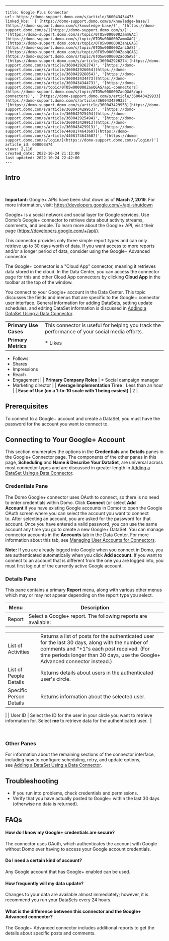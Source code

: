 ---
    title: Google Plus Connector
    url: https://domo-support.domo.com/s/article/360043434473
    linked_kbs:  ['[https://domo-support.domo.com/s/knowledge-base/](https://domo-support.domo.com/s/knowledge-base/)', '[https://domo-support.domo.com/s/](https://domo-support.domo.com/s/)', '[https://domo-support.domo.com/s/topic/0TO5w000000ZammGAC](https://domo-support.domo.com/s/topic/0TO5w000000ZammGAC)', '[https://domo-support.domo.com/s/topic/0TO5w000000ZanLGAS](https://domo-support.domo.com/s/topic/0TO5w000000ZanLGAS)', '[https://domo-support.domo.com/s/topic/0TO5w000000ZaoQGAS](https://domo-support.domo.com/s/topic/0TO5w000000ZaoQGAS)', '[https://domo-support.domo.com/s/article/360042926274](https://domo-support.domo.com/s/article/360042926274)', '[https://domo-support.domo.com/s/article/360042926054](https://domo-support.domo.com/s/article/360042926054)', '[https://domo-support.domo.com/s/article/360043434473](https://domo-support.domo.com/s/article/360043434473)', '[https://domo-support.domo.com/s/topic/0TO5w000000ZaoQGAS/api-connectors](https://domo-support.domo.com/s/topic/0TO5w000000ZaoQGAS/api-connectors)', '[https://domo-support.domo.com/s/article/360043429933](https://domo-support.domo.com/s/article/360043429933)', '[https://domo-support.domo.com/s/article/360043429953](https://domo-support.domo.com/s/article/360043429953)', '[https://domo-support.domo.com/s/article/360042925494](https://domo-support.domo.com/s/article/360042925494)', '[https://domo-support.domo.com/s/article/360043429913](https://domo-support.domo.com/s/article/360043429913)', '[https://domo-support.domo.com/s/article/4408174643607](https://domo-support.domo.com/s/article/4408174643607)', '[https://domo-support.domo.com/s/login/](https://domo-support.domo.com/s/login/)']
    article_id: 000003474
    views: 2,116
    created_date: 2022-10-24 21:13:00
    last updated: 2022-10-24 22:42:00
    ---




Intro
------


 







**Important:** Google+ APIs have been shut down as of **March 7, 2019**. For more information, visit: <https://developers.google.com/+/api-shutdown>




Google+ is a social network and social layer for Google services. Use Domo's Google+ connector to retrieve data about activity streams, comments, and people. To learn more about the Google+ API, visit their page (<https://developers.google.com/+/api/>).


This connector provides only three simple report types and can only retrieve up to 30 days worth of data. If you want access to more reports and/or a longer period of data, consider using the Google+ Advanced connector.


The Google+ connector is a "Cloud App" connector, meaning it retrieves data stored in the cloud. In the Data Center, you can access the connector page for this and other Cloud App connectors by clicking **Cloud App** in the toolbar at the top of the window.


You connect to your Google+ account in the Data Center. This topic discusses the fields and menus that are specific to the Google+ connector user interface. General information for adding DataSets, setting update schedules, and editing DataSet information is discussed in [Adding a DataSet Using a Data Connector](/s/article/360042926274 "Adding a DataSet Using a Data Connector").




|  |  |
| --- | --- |
| **Primary Use Cases** | This connector is useful for helping you track the performance of your social media efforts. |
| **Primary Metrics** | * Likes
* Follows
* Shares
* Impressions
* Reach
* Engagement
 |
| **Primary Company Roles** | * Social campaign manager
* Marketing director
 |
| **Average Implementation Time** | Less than an hour |
| **Ease of Use (on a 1-to-10 scale with 1 being easiest)** | 2 |


Prerequisites
-------------


To connect to a Google+ account and create a DataSet, you must have the password for the account you want to connect to.  


Connecting to Your Google+ Account
----------------------------------


This section enumerates the options in the **Credentials** and **Details** panes in the Google+ Connector page. The components of the other panes in this page, **Scheduling** and **Name & Describe Your DataSet**, are universal across most connector types and are discussed in greater length in [Adding a DataSet Using a Data Connector](/s/article/360042926274 "Adding a DataSet Using a Data Connector").


### Credentials Pane


The Domo Google+ connector uses OAuth to connect, so there is no need to enter credentials within Domo. Click **Connect** (or select **Add Account** if you have existing Google accounts in Domo) to open the Google OAuth screen where you can select the account you want to connect to. After selecting an account, you are asked for the password for that account. Once you have entered a valid password, you can use the same account any time you go to create a new Google+ DataSet. You can manage connector accounts in the **Accounts** tab in the Data Center. For more information about this tab, see [Managing User Accounts for Connectors](/s/article/360042926054 "Managing User Accounts for Connectors").




 


**Note:** If you are already logged into Google when you connect in Domo, you are authenticated automatically when you click **Add account**. If you want to connect to an account that is different from the one you are logged into, you must first log out of the currently active Google account.



### Details Pane


This pane contains a primary **Report** menu, along with various other menus which may or may not appear depending on the report type you select.




| Menu | Description |
| --- | --- |
| Report | Select a Google+ report. The following reports are available:

|  |  |
| --- | --- |
| List of Activities | Returns a list of posts for the authenticated user for the last 30 days, along with the number of comments and "+1"s each post received. (For time periods longer than 30 days, use the Google+ Advanced connector instead.) |
| List of People Details | Returns details about users in the authenticated user's circle. |
| Specific Person Details | Returns information about the selected user. |

 |
| User ID | Select the ID for the user in your circle you want to retrieve information for. Select **me** to retrieve data for the authenticated user.  |


 


### Other Panes


For information about the remaining sections of the connector interface, including how to configure scheduling, retry, and update options, see [Adding a DataSet Using a Data Connector](/s/article/360042926274).


Troubleshooting
---------------


* If you run into problems, check credentials and permissions.
* Verify that you have actually posted to Google+ within the last 30 days (otherwise no data is returned).


FAQs
----


#### How do I know my Google+ credentials are secure?


The connector uses OAuth, which authenticates the account with Google without Domo ever having to access your Google account credentials.


#### Do I need a certain kind of account?


Any Google account that has Google+ enabled can be used.


#### How frequently will my data update?


Changes to your data are available almost immediately; however, it is recommend you run your DataSets every 24 hours. 


#### What is the difference between this connector and the Google+ Advanced connector?


The Google+ Advanced connector includes additional reports to get the details about specific posts and comments. 

